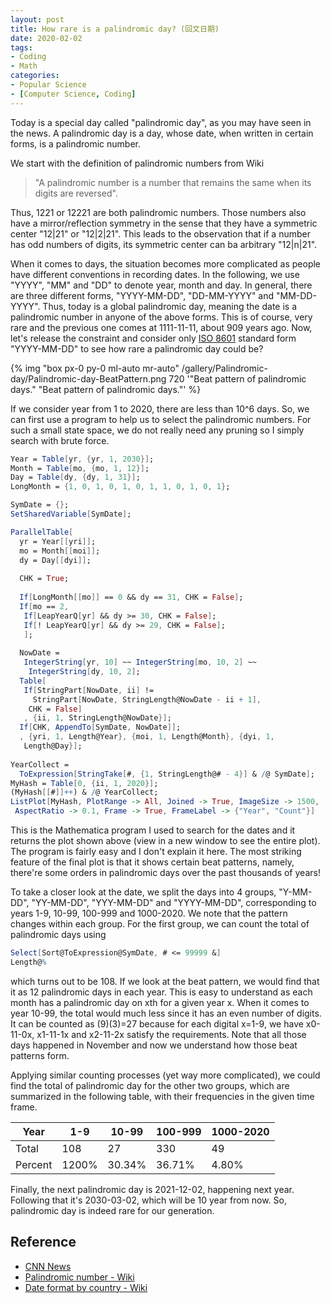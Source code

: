 ```yaml
---
layout: post
title: How rare is a palindromic day? (回文日期)
date: 2020-02-02
tags:
- Coding
- Math
categories:
- Popular Science
- [Computer Science, Coding]
---
```


Today is a special day called "palindromic day", as you may have seen in the news. A palindromic day is a day, whose date, when written in certain forms, is a palindromic number. 

<!-- more -->

We start with the definition of palindromic numbers from Wiki
> "A palindromic number is a number that remains the same when its digits are reversed".

Thus, 1221 or 12221 are both palindromic numbers. Those numbers also have a mirror/reflection symmetry in the sense that they have a symmetric center "12$\vert$21" or "12$\vert$2$\vert$21". This leads to the observation that if a number has odd numbers of digits, its symmetric center can ba arbitrary "12$\vert$n$\vert$21".

When it comes to days, the situation becomes more complicated as people have different conventions in recording dates. In the following, we use "YYYY", "MM" and "DD" to denote year, month and day. In general, there are three different forms, "YYYY-MM-DD", "DD-MM-YYYY" and "MM-DD-YYYY". Thus, today is a global palindromic day, meaning the date is a palindromic number in anyone of the above forms. This is of course, very rare and the previous one comes at 1111-11-11, about 909 years ago. Now, let's release the constraint and consider only [ISO 8601](https://en.wikipedia.org/wiki/ISO_8601) standard form "YYYY-MM-DD" to see how rare a palindromic day could be?

{% img "box px-0 py-0 ml-auto mr-auto" /gallery/Palindromic-day/Palindromic-day-BeatPattern.png 720 '"Beat pattern of palindromic days." "Beat pattern of palindromic days."' %}
<br>

<!-- <figure class="ampstart-image-with-heading  m0 relative mb4">
<amp-img src="{{site.url}}assets/images/2020-2-2-Palindromic-day-BeatPattern.png" width="656" height="400" layout="responsive" alt="" class="mb3"></amp-img>
<figcaption class="absolute right-0 bottom-0 left-0">
<header class="ampstart-image-heading px2 py2 line-height-4"><h1>Beat pattern of palindromic days.</h1></header>
</figcaption>
</figure> -->

If we consider year from 1 to 2020, there are less than 10^6 days. So, we can first use a program to help us to select the palindromic numbers. For such a small state space, we do not really need any pruning so I simply search with brute force.

```Mathematica
Year = Table[yr, {yr, 1, 2030}];
Month = Table[mo, {mo, 1, 12}];
Day = Table[dy, {dy, 1, 31}];
LongMonth = {1, 0, 1, 0, 1, 0, 1, 1, 0, 1, 0, 1};

SymDate = {};
SetSharedVariable[SymDate];

ParallelTable[
  yr = Year[[yri]];
  mo = Month[[moi]];
  dy = Day[[dyi]];
  
  CHK = True;
  
  If[LongMonth[[mo]] == 0 && dy == 31, CHK = False];
  If[mo == 2,
   If[LeapYearQ[yr] && dy >= 30, CHK = False];
   If[! LeapYearQ[yr] && dy >= 29, CHK = False];
   ];
  
  NowDate = 
   IntegerString[yr, 10] ~~ IntegerString[mo, 10, 2] ~~ 
    IntegerString[dy, 10, 2];
  Table[
   If[StringPart[NowDate, ii] != 
     StringPart[NowDate, StringLength@NowDate - ii + 1],
    CHK = False]
   , {ii, 1, StringLength@NowDate}];
  If[CHK, AppendTo[SymDate, NowDate]];
  , {yri, 1, Length@Year}, {moi, 1, Length@Month}, {dyi, 1, 
   Length@Day}];
   
YearCollect = 
  ToExpression[StringTake[#, {1, StringLength@# - 4}] & /@ SymDate];
MyHash = Table[0, {ii, 1, 2020}];
(MyHash[[#]]++) & /@ YearCollect;
ListPlot[MyHash, PlotRange -> All, Joined -> True, ImageSize -> 1500, 
 AspectRatio -> 0.1, Frame -> True, FrameLabel -> {"Year", "Count"}]
```
This is the Mathematica program I used to search for the dates and it returns the plot shown above (view in a new window to see the entire plot). The program is fairly easy and I don't explain it here. The most striking feature of the final plot is that it shows certain beat patterns, namely, there're some orders in palindromic days over the past thousands of years!

To take a closer look at the date, we split the days into 4 groups, "Y-MM-DD", "YY-MM-DD", "YYY-MM-DD" and "YYYY-MM-DD", corresponding to years 1-9, 10-99, 100-999 and 1000-2020. We note that the pattern changes within each group. For the first group, we can count the total of palindromic days using

```Mathematica
Select[Sort@ToExpression@SymDate, # <= 99999 &]
Length@%
```
which turns out to be 108. If we look at the beat pattern, we would find that it as 12 palindromic days in each year. This is easy to understand as each month has a palindromic day on xth for a given year x. When it comes to year 10-99, the total would much less since it has an even number of digits. It can be counted as (9)(3)=27 because for each digital x=1-9, we have x0-11-0x, x1-11-1x and x2-11-2x satisfy the requirements. Note that all those days happened in November and now we understand how those beat patterns form.

Applying similar counting processes (yet way more complicated), we could find the total of palindromic day for the other two groups, which are summarized in the following table, with their frequencies in the given time frame.

| Year    | 1-9   | 10-99  | 100-999 | 1000-2020 |
|---------|-------|--------|---------|-----------|
| Total   | 108   | 27     | 330     | 49        |
| Percent | 1200% | 30.34% | 36.71%  | 4.80%     |


Finally, the next palindromic day is 2021-12-02, happening next year. Following that it's 2030-03-02, which will be 10 year from now. So, palindromic day is indeed rare for our generation.

## Reference
- [CNN News](https://www.cnn.com/2020/02/02/world/palindrome-day-february-2-2020-intl-scli/index.html)
- [Palindromic number - Wiki](https://en.wikipedia.org/wiki/Palindromic_number)
- [Date format by country - Wiki](https://en.wikipedia.org/wiki/Date_format_by_country)
